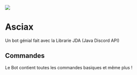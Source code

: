 <img src="https://img.shields.io/github/languages/top/Lygaen/Asciax">

# Asciax
Un bot génial fait avec la Librarie JDA (Java Discord API)

## Commandes
Le Bot contient toutes les commandes basiques et même plus !
